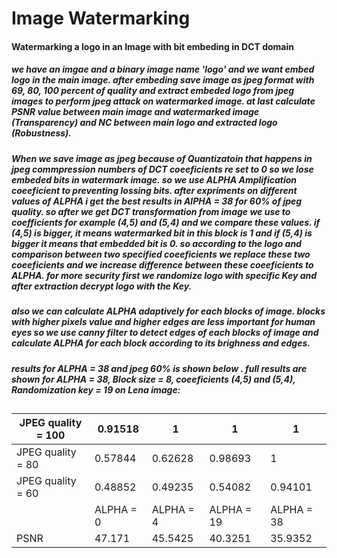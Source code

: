 # Image Watermarking

#### Watermarking a logo in an Image with bit embeding in DCT domain
##### we have an imgae and a binary image name 'logo' and we want embed logo in the main image. after embeding save image as jpeg format with 69, 80, 100 percent of quality and extract embeded logo from jpeg images to perform jpeg attack on watermarked image. at last calculate PSNR value between main image and watermarked image (Transparency) and NC between main logo and extracted logo (Robustness).
##### When we save image as jpeg because of Quantizatoin that happens in jpeg commpression numbers of DCT coeeficients re set to 0 so we lose embeded bits in watermark image. so we use ALPHA Amplification coeeficient to preventing lossing bits. after expriments on different values of ALPHA i get the best results in AlPHA = 38  for 60% of jpeg quality. so after we get DCT transformation from image we use to coefficients for example (4,5) and (5,4) and we compare these values. if (4,5) is bigger, it means watermarked bit in this block is 1 and if (5,4) is bigger it means that embedded bit is 0. so according to the logo and comparison between two specified coeeficients we replace these two coeeficients and we increase difference between these coeeficients to ALPHA. for more security first we randomize logo with specific Key and after extraction decrypt logo with the Key.

##### also we can calculate ALPHA adaptively for each blocks of image. blocks with higher pixels value and higher edges are less important for human eyes so we use canny filter to detect edges of each blocks of image and calculate ALPHA for each block according to its brighness and edges.

#### 
####
##### results for ALPHA  = 38 and jpeg 60% is shown below . full results are shown for ALPHA = 38, Block size = 8, coeeficients (4,5) and (5,4), Randomization key = 19 on Lena image:
##
| JPEG quality = 100 |   0.91518     |  1     | 1 |  1  |
| ------  | ------ | ------ | ------ | -------|
| JPEG quality = 80  |0.57844 | 0.62628 | 0.98693  | 1 |
| JPEG quality = 60  | 0.48852 | 0.49235 | 0.54082 | 0.94101|
|   | ALPHA = 0 | ALPHA = 4  | ALPHA = 19 | ALPHA = 38 |
|PSNR | 47.171 | 45.5425 | 40.3251 | 35.9352 |





